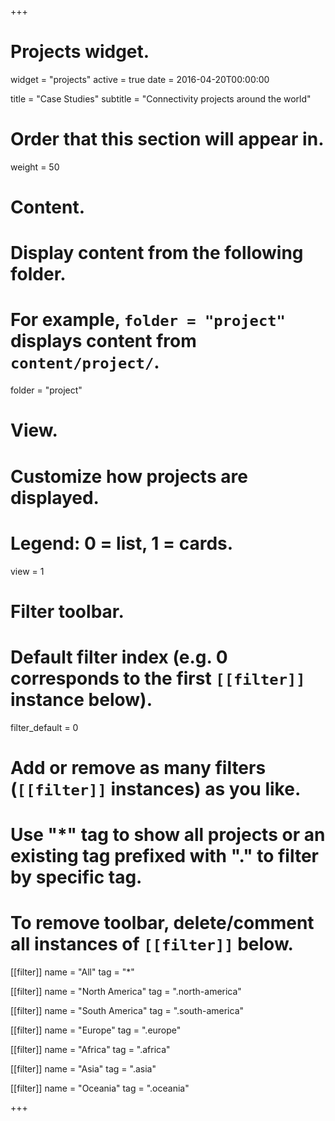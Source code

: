 +++
# Projects widget.
widget = "projects"
active = true
date = 2016-04-20T00:00:00

title = "Case Studies"
subtitle = "Connectivity projects around the world"

# Order that this section will appear in.
weight = 50

# Content.
# Display content from the following folder.
# For example, `folder = "project"` displays content from `content/project/`.
folder = "project"

# View.
# Customize how projects are displayed.
# Legend: 0 = list, 1 = cards.
view = 1

# Filter toolbar.

# Default filter index (e.g. 0 corresponds to the first `[[filter]]` instance below).
filter_default = 0

# Add or remove as many filters (`[[filter]]` instances) as you like.
# Use "*" tag to show all projects or an existing tag prefixed with "." to filter by specific tag.
# To remove toolbar, delete/comment all instances of `[[filter]]` below.

[[filter]]
    name = "All"
    tag = "*"

[[filter]]
    name = "North America"
    tag = ".north-america"

[[filter]]
    name = "South America"
    tag = ".south-america"

[[filter]]
    name = "Europe"
    tag = ".europe"

[[filter]]
    name = "Africa"
    tag = ".africa"
    
[[filter]]
    name = "Asia"
    tag = ".asia"

[[filter]]
    name = "Oceania"
    tag = ".oceania"

+++

